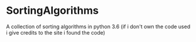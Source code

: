 # SortingAlgorithms
A collection of sorting algorithms in python 3.6 (if i don't own the code used i give credits to the site i found the code)
